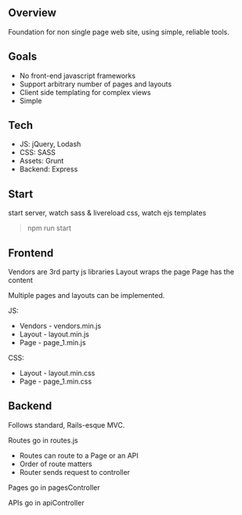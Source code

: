 ## Overview
Foundation for non single page web site, using simple, reliable tools.

## Goals
* No front-end javascript frameworks
* Support arbitrary number of pages and layouts
* Client side templating for complex views
* Simple

## Tech
* JS:       jQuery, Lodash
* CSS:      SASS
* Assets:   Grunt
* Backend:  Express

## Start
start server, watch sass & livereload css, watch ejs templates
> npm run start

## Frontend
Vendors are 3rd party js libraries
Layout wraps the page
Page has the content

Multiple pages and layouts can be implemented.

JS:
* Vendors - vendors.min.js
* Layout  - layout.min.js
* Page    - page_1.min.js

CSS:
* Layout  - layout.min.css
* Page    - page_1.min.css

## Backend
Follows standard, Rails-esque MVC.

Routes go in routes.js
  * Routes can route to a Page or an API
  * Order of route matters
  * Router sends request to controller

Pages go in pagesController

APIs go in apiController
